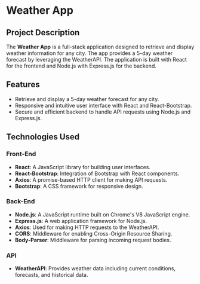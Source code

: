 # Weather App

## Project Description
The **Weather App** is a full-stack application designed to retrieve and display weather information for any city. The app provides a 5-day weather forecast by leveraging the WeatherAPI. The application is built with React for the frontend and Node.js with Express.js for the backend.

## Features
- Retrieve and display a 5-day weather forecast for any city.
- Responsive and intuitive user interface with React and React-Bootstrap.
- Secure and efficient backend to handle API requests using Node.js and Express.js.

## Technologies Used
### Front-End
- **React**: A JavaScript library for building user interfaces.
- **React-Bootstrap**: Integration of Bootstrap with React components.
- **Axios**: A promise-based HTTP client for making API requests.
- **Bootstrap**: A CSS framework for responsive design.

### Back-End
- **Node.js**: A JavaScript runtime built on Chrome's V8 JavaScript engine.
- **Express.js**: A web application framework for Node.js.
- **Axios**: Used for making HTTP requests to the WeatherAPI.
- **CORS**: Middleware for enabling Cross-Origin Resource Sharing.
- **Body-Parser**: Middleware for parsing incoming request bodies.

### API
- **WeatherAPI**: Provides weather data including current conditions, forecasts, and historical data.

